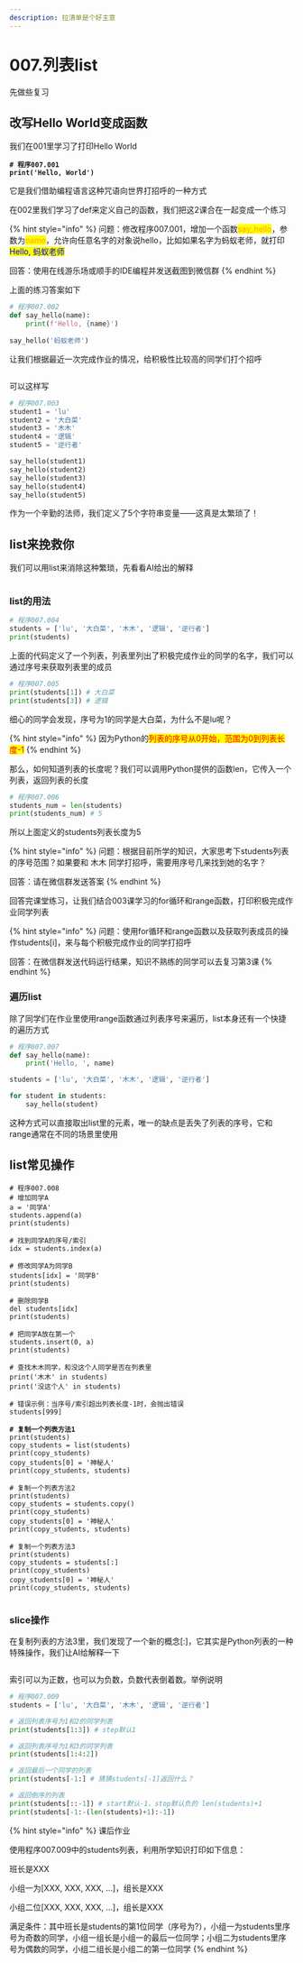 ```yaml
---
description: 拉清单是个好主意
---
```


# 007.列表list

先做些复习

## 改写Hello World变成函数

我们在001里学习了打印Hello World

<pre class="language-python"><code class="lang-python"><strong># 程序007.001
</strong><strong>print('Hello, World')
</strong></code></pre>

它是我们借助编程语言这种咒语向世界打招呼的一种方式

在002里我们学习了def来定义自己的函数，我们把这2课合在一起变成一个练习

{% hint style="info" %}
问题：修改程序007.001，增加一个函数<mark style="color:orange;">say\_hello</mark>，参数为<mark style="color:orange;">name</mark>，允许向任意名字的对象说hello，比如如果名字为蚂蚁老师，就打印 <mark style="color:blue;">Hello, 蚂蚁老师</mark>

回答：使用在线游乐场或顺手的IDE编程并发送截图到微信群
{% endhint %}

上面的练习答案如下

```python
# 程序007.002
def say_hello(name):
    print(f'Hello, {name}')
    
say_hello('蚂蚁老师')
```

让我们根据最近一次完成作业的情况，给积极性比较高的同学们打个招呼

<figure><img src=".gitbook/assets/image (2).png" alt=""><figcaption></figcaption></figure>

可以这样写

```python
# 程序007.003
student1 = 'lu'
student2 = '大白菜'
student3 = '木木'
student4 = '逻辑'
student5 = '逆行者'

say_hello(student1)
say_hello(student2)
say_hello(student3)
say_hello(student4)
say_hello(student5)
```

作为一个辛勤的法师，我们定义了5个字符串变量——这真是太繁琐了！

## list来挽救你

我们可以用list来消除这种繁琐，先看看AI给出的解释

<figure><img src=".gitbook/assets/image (4).png" alt=""><figcaption></figcaption></figure>

### list的用法

```python
# 程序007.004
students = ['lu', '大白菜', '木木', '逻辑', '逆行者']
print(students)
```

上面的代码定义了一个列表，列表里列出了积极完成作业的同学的名字，我们可以通过序号来获取列表里的成员

```python
# 程序007.005
print(students[1]) # 大白菜
print(students[3]) # 逻辑
```

细心的同学会发现，序号为1的同学是大白菜，为什么不是lu呢？

{% hint style="info" %}
因为Python的<mark style="color:red;">列表的序号从0开始，范围为0到列表长度-1</mark>
{% endhint %}

那么，如何知道列表的长度呢？我们可以调用Python提供的函数len，它传入一个列表，返回列表的长度

```python
# 程序007.006
students_num = len(students)
print(students_num) # 5
```

所以上面定义的students列表长度为5

{% hint style="info" %}
问题：根据目前所学的知识，大家思考下students列表的序号范围？如果要和 木木 同学打招呼，需要用序号几来找到她的名字？

回答：请在微信群发送答案
{% endhint %}

回答完课堂练习，让我们结合003课学习的for循环和range函数，打印积极完成作业同学列表

{% hint style="info" %}
问题：使用for循环和range函数以及获取列表成员的操作students\[i]，来与每个积极完成作业的同学打招呼

回答：在微信群发送代码运行结果，知识不熟练的同学可以去复习第3课
{% endhint %}

### 遍历list

除了同学们在作业里使用range函数通过列表序号来遍历，list本身还有一个快捷的遍历方式

```python
# 程序007.007
def say_hello(name):
    print('Hello, ', name)

students = ['lu', '大白菜', '木木', '逻辑', '逆行者']

for student in students:
    say_hello(student)
```

这种方式可以直接取出list里的元素，唯一的缺点是丢失了列表的序号，它和range通常在不同的场景里使用

## list常见操作

<pre class="language-python"><code class="lang-python"># 程序007.008
# 增加同学A
a = '同学A'
students.append(a)
print(students)

# 找到同学A的序号/索引
idx = students.index(a)

# 修改同学A为同学B
students[idx] = '同学B'
print(students)

# 删除同学B
del students[idx]
print(students)

# 把同学A放在第一个
students.insert(0, a)
print(students)

# 查找木木同学，和没这个人同学是否在列表里
print('木木' in students)
print('没这个人' in students)

# 错误示例：当序号/索引超出列表长度-1时，会抛出错误
students[999]

<strong># 复制一个列表方法1
</strong>print(students)
copy_students = list(students)
print(copy_students)
copy_students[0] = '神秘人'
print(copy_students, students)

# 复制一个列表方法2
print(students)
copy_students = students.copy()
print(copy_students)
copy_students[0] = '神秘人'
print(copy_students, students)

# 复制一个列表方法3
print(students)
copy_students = students[:]
print(copy_students)
copy_students[0] = '神秘人'
print(copy_students, students)

</code></pre>

### slice操作

在复制列表的方法3里，我们发现了一个新的概念\[:]，它其实是Python列表的一种特殊操作，我们让AI给解释一下

<figure><img src=".gitbook/assets/image (1).png" alt=""><figcaption></figcaption></figure>

索引可以为正数，也可以为负数，负数代表倒着数。举例说明

```python
# 程序007.009
students = ['lu', '大白菜', '木木', '逻辑', '逆行者']

# 返回列表序号为1和2的同学列表
print(students[1:3]) # step默认1

# 返回列表序号为1和3的同学列表
print(students[1:4:2])

# 返回最后一个同学的列表
print(students[-1:] # 猜猜students[-1]返回什么？

# 返回倒序的列表
print(students[::-1]) # start默认-1，stop默认负的 len(students)+1
print(students[-1:-(len(students)+1):-1])
```

{% hint style="info" %}
课后作业

使用程序007.009中的students列表，利用所学知识打印如下信息：

班长是XXX

小组一为\[XXX, XXX, XXX, ...]，组长是XXX

小组二位\[XXX, XXX, XXX, ...]，组长是XXX

满足条件：其中班长是students的第1位同学（序号为?），小组一为students里序号为奇数的同学，小组一组长是小组一的最后一位同学；小组二为students里序号为偶数的同学，小组二组长是小组二的第一位同学
{% endhint %}





